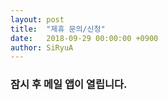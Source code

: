 ```yaml
---
layout: post
title:  "제휴 문의/신청"
date:   2018-09-29 00:00:00 +0900
author: SiRyuA
---
```


### 잠시 후 메일 앱이 열립니다.

<script>
  location.href = "mailto:develoid@naver.com"
                + "?cc="
        				+ "&subject="
                + "[제휴] 문의/신청 드립니다"
                + "&body="
                + "";
</script>
